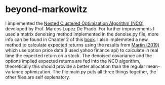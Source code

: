 # beyond-markowitz
I implemented the [Nested Clustered Optimization Algorithm (NCO)](https://papers.ssrn.com/sol3/papers.cfm?abstract_id=3469961) developed by Prof. Marcos Lopez De Prado. For further improvements I used a matrix denoising method implemented in the denoise.py file, more info can be found in Chapter 2 of this [book](https://www.cambridge.org/core/books/machine-learning-for-asset-managers/6D9211305EA2E425D33A9F38D0AE3545). I also implemnted a new method to calculate expected returns using the results from [Martin (2019)](https://onlinelibrary.wiley.com/doi/full/10.1111/jofi.12778) which use option price data (I used yahoo finance api) to calculate in real time the expected return on a stock. The denoised covariance and the options implied expected returns are fed into the NCO algorithm, theoretically this should provide a better allocation than the regular mean-variance optimization. The file main.py puts all three things together, the other files are self explenatory.
